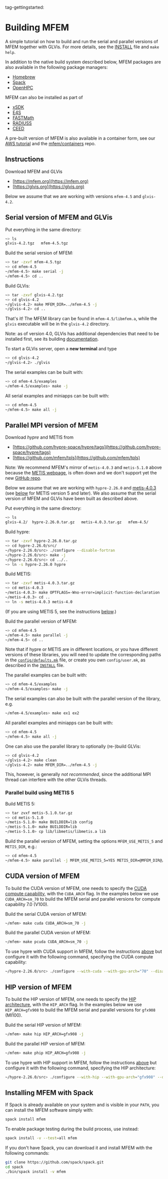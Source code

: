tag-gettingstarted:

# Building MFEM

A simple tutorial on how to build and run the serial and parallel versions of
MFEM together with GLVis. For more details, see the
[INSTALL](https://raw.githubusercontent.com/mfem/mfem/master/INSTALL) file and
`make help`.

In addition to the native build system described below, MFEM packages are
also available in the following package managers:

- [Homebrew](https://brew.sh/)
- [Spack](https://github.com/spack/spack)
- [OpenHPC](https://openhpc.community/downloads)

MFEM can also be installed as part of

- [xSDK](https://xsdk.info)
- [E4S](https://e4s-project.github.io)
- [FASTMath](https://scidac5-fastmath.lbl.gov)
- [RADIUSS](https://software.llnl.gov/radiuss)
- [CEED](https://ceed.exascaleproject.org/software)

A pre-built version of MFEM is also available in a container form, see our
[AWS tutorial](tutorial/index.md) and the
[mfem/containers](https://github.com/mfem/containers) repo.

## Instructions

Download MFEM and GLVis

  - [https://mfem.org](https://mfem.org)
  - [https://glvis.org](https://glvis.org)

Below we assume that we are working with versions `mfem-4.5` and `glvis-4.2`.

## Serial version of MFEM and GLVis

Put everything in the same directory:
```sh
~> ls
glvis-4.2.tgz   mfem-4.5.tgz
```

Build the serial version of MFEM:
```sh
~> tar -zxvf mfem-4.5.tgz
~> cd mfem-4.5
~/mfem-4.5> make serial -j
~/mfem-4.5> cd ..
```

Build GLVis:
```sh
~> tar -zxvf glvis-4.2.tgz
~> cd glvis-4.2
~/glvis-4.2> make MFEM_DIR=../mfem-4.5 -j
~/glvis-4.2> cd ..
```

That's it! The MFEM library can be found in `mfem-4.5/libmfem.a`, while the
`glvis` executable will be in the `glvis-4.2` directory.

Note: as of version 4.0, GLVis has additional dependencies that need to be installed
first, see its building [documentation](https://glvis.org/building/).

To start a GLVis server, open a **new terminal** and type
```sh
~> cd glvis-4.2
~/glvis-4.2> ./glvis
```

The serial examples can be built with:
```sh
~> cd mfem-4.5/examples
~/mfem-4.5/examples> make -j
```

All serial examples and miniapps can be built with:
```sh
~> cd mfem-4.5
~/mfem-4.5> make all -j
```

## Parallel MPI version of MFEM

Download *hypre* and METIS from

  - [https://github.com/hypre-space/hypre/tags](https://github.com/hypre-space/hypre/tags)
  - [https://github.com/mfem/tpls](https://github.com/mfem/tpls)

Note: We recommend MFEM's mirror of `metis-4.0.3` and `metis-5.1.0` above because the
[METIS webpage](http://glaros.dtc.umn.edu/gkhome/metis/metis/overview),
is often down and we don't support yet the new
[GitHub repo](https://github.com/KarypisLab/METIS).

Below we assume that we are working with `hypre-2.26.0` and [metis-4.0.3](https://github.com/mfem/tpls/raw/gh-pages/metis-4.0.3.tar.gz)
(see [below](#parallel-build-using-metis-5) for METIS version 5 and later). We also assume that the serial version
of MFEM and GLVis have been built as described above.

Put everything in the same directory:
```sh
~> ls
glvis-4.2/  hypre-2.26.0.tar.gz   metis-4.0.3.tar.gz   mfem-4.5/
```

Build hypre:
```sh
~> tar -zxvf hypre-2.26.0.tar.gz
~> cd hypre-2.26.0/src/
~/hypre-2.26.0/src> ./configure --disable-fortran
~/hypre-2.26.0/src> make -j
~/hypre-2.26.0/src> cd ../..
~> ln -s hypre-2.26.0 hypre
```

Build METIS:
```sh
~> tar -zxvf metis-4.0.3.tar.gz
~> cd metis-4.0.3
~/metis-4.0.3> make OPTFLAGS=-Wno-error=implicit-function-declaration
~/metis-4.0.3> cd ..
~> ln -s metis-4.0.3 metis-4.0
```

(If you are using METIS 5, see the instructions
[below](#parallel-build-using-metis-5).)

Build the parallel version of MFEM:
```sh
~> cd mfem-4.5
~/mfem-4.5> make parallel -j
~/mfem-4.5> cd ..
```

Note that if hypre or METIS are in different locations, or you have different
versions of these libraries, you will need to update the corresponding paths in
the
[`config/defaults.mk`](https://raw.githubusercontent.com/mfem/mfem/master/config/defaults.mk)
file, or create you own `config/user.mk`, as described in the
[`INSTALL`](https://raw.githubusercontent.com/mfem/mfem/master/INSTALL) file.

The parallel examples can be built with:
```sh
~> cd mfem-4.5/examples
~/mfem-4.5/examples> make -j
```

The serial examples can also be built with the parallel version of the library,
e.g.
```sh
~/mfem-4.5/examples> make ex1 ex2
```

All parallel examples and miniapps can be built with:
```sh
~> cd mfem-4.5
~/mfem-4.5> make all -j
```

One can also use the parallel library to optionally (re-)build GLVis:
```sh
~> cd glvis-4.2
~/glvis-4.2> make clean
~/glvis-4.2> make MFEM_DIR=../mfem-4.5 -j
```
This, however, is generally _not recommended_, since the additional MPI thread
can interfere with the other GLVis threads.

### Parallel build using METIS 5

Build METIS 5:
```sh
~> tar zvxf metis-5.1.0.tar.gz
~> cd metis-5.1.0
~/metis-5.1.0> make BUILDDIR=lib config
~/metis-5.1.0> make BUILDDIR=lib
~/metis-5.1.0> cp lib/libmetis/libmetis.a lib
```

Build the parallel version of MFEM, setting the options `MFEM_USE_METIS_5` and
`METIS_DIR`, e.g.:
```sh
~> cd mfem-4.5
~/mfem-4.5> make parallel -j MFEM_USE_METIS_5=YES METIS_DIR=@MFEM_DIR@/../metis-5.1.0
```

## CUDA version of MFEM
To build the CUDA version of MFEM, one needs to specify the [CUDA compute capability](https://developer.nvidia.com/cuda-gpus#compute), with the `CUDA_ARCH` flag. In the examples below we use `CUDA_ARCH=sm_70` to build the MFEM serial and parallel versions for compute capability 7.0 (V100).

Build the serial CUDA version of MFEM:
```sh
~/mfem> make cuda CUDA_ARCH=sm_70 -j
```

Build the parallel CUDA version of MFEM:
```sh
~/mfem> make pcuda CUDA_ARCH=sm_70 -j
```

To use hypre with CUDA support in MFEM, follow the instructions [above](#parallel-mpi-version-of-mfem) but configure it with the following command, specifying the CUDA compute capability:

```sh
~/hypre-2.26.0/src> ./configure --with-cuda --with-gpu-arch="70" --disable-fortran
```

## HIP version of MFEM
To build the HIP version of MFEM, one needs to specify the [HIP architecture](https://llvm.org/docs/AMDGPUUsage.html#processors), with the `HIP_ARCH` flag. In the examples below we use `HIP_ARCH=gfx908` to build the MFEM serial and parallel versions for `gfx908` (MI100).

Build the serial HIP version of MFEM:
```sh
~/mfem> make hip HIP_ARCH=gfx908 -j
```

Build the parallel HIP version of MFEM:
```sh
~/mfem> make phip HIP_ARCH=gfx908 -j
```

To use hypre with HIP support in MFEM, follow the instructions [above](#parallel-mpi-version-of-mfem) but configure it with the following command, specifying the HIP architecture:

```sh
~/hypre-2.26.0/src> ./configure --with-hip --with-gpu-arch="gfx908" --disable-fortran
```

## Installing MFEM with Spack
If Spack is already available on your system and is visible in your `PATH`, you can install the MFEM software simply with:
```sh
spack install mfem
```
To enable package testing during the build process, use instead:
```sh
spack install -v --test=all mfem
```
If you don't have Spack, you can download it and install MFEM with the following commands:
```sh
git clone https://github.com/spack/spack.git
cd spack
./bin/spack install -v mfem
```
